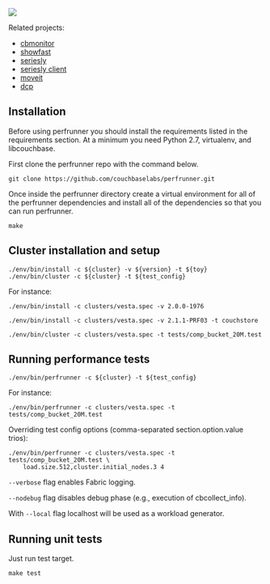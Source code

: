 ![](docs/perf_infra.png)

Related projects:
* [cbmonitor](https://github.com/couchbase/cbmonitor)
* [showfast](https://github.com/couchbaselabs/showfast)
* [seriesly](https://github.com/dustin/seriesly)
* [seriesly client](https://github.com/pavel-paulau/seriesly-python-client)
* [moveit](https://github.com/pavel-paulau/moveit)
* [dcp](https://github.com/couchbaselabs/python-dcp-client)

Installation
------------------------------

Before using perfrunner you should install the requirements listed in the requirements section. At a minimum you need Python 2.7, virtualenv, and libcouchbase.

First clone the perfrunner repo with the command below.

    git clone https://github.com/couchbaselabs/perfrunner.git

Once inside the perfrunner directory create a virtual environment for all of the perfrunner dependencies and install all of the dependencies so that you can run perfrunner.

    make

Cluster installation and setup
------------------------------

    ./env/bin/install -c ${cluster} -v ${version} -t ${toy}
    ./env/bin/cluster -c ${cluster} -t ${test_config}

For instance:

    ./env/bin/install -c clusters/vesta.spec -v 2.0.0-1976

    ./env/bin/install -c clusters/vesta.spec -v 2.1.1-PRF03 -t couchstore

    ./env/bin/cluster -c clusters/vesta.spec -t tests/comp_bucket_20M.test

Running performance tests
-------------------------

    ./env/bin/perfrunner -c ${cluster} -t ${test_config}

For instance:

    ./env/bin/perfrunner -c clusters/vesta.spec -t tests/comp_bucket_20M.test

Overriding test config options (comma-separated section.option.value trios):

    ./env/bin/perfrunner -c clusters/vesta.spec -t tests/comp_bucket_20M.test \
        load.size.512,cluster.initial_nodes.3 4

`--verbose` flag enables Fabric logging.

`--nodebug` flag disables debug phase (e.g., execution of cbcollect_info).

With `--local` flag localhost will be used as a workload generator.

Running unit tests
------------------

Just run test target.

    make test
